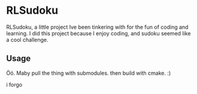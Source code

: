 # RLSudoku

RLSudoku, a little project Ive been tinkering with for the fun of coding and learning.
I did this project because I enjoy coding, and sudoku seemed like a cool challenge. 

## Usage
Öö.
Maby pull the thing with submodules.
then build with cmake. :)

i forgo
